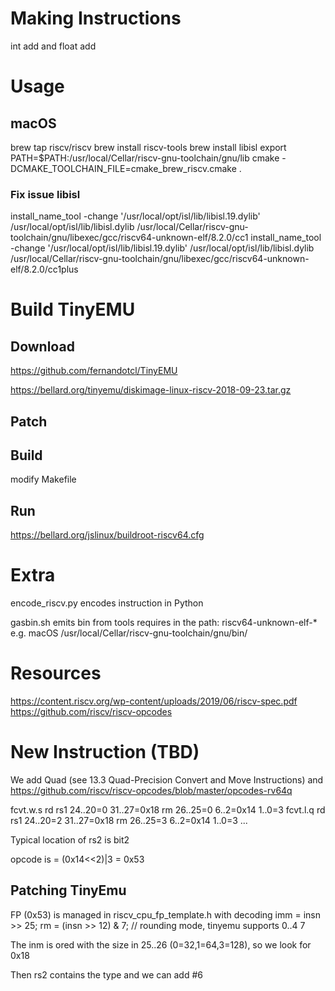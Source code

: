 
# Making Instructions

int add and float add


# Usage

## macOS

brew tap riscv/riscv
brew install riscv-tools
brew install libisl
export PATH=$PATH:/usr/local/Cellar/riscv-gnu-toolchain/gnu/lib
cmake -DCMAKE_TOOLCHAIN_FILE=cmake_brew_riscv.cmake .

### Fix issue libisl

install_name_tool -change '/usr/local/opt/isl/lib/libisl.19.dylib' /usr/local/opt/isl/lib/libisl.dylib /usr/local/Cellar/riscv-gnu-toolchain/gnu/libexec/gcc/riscv64-unknown-elf/8.2.0/cc1
install_name_tool -change '/usr/local/opt/isl/lib/libisl.19.dylib' /usr/local/opt/isl/lib/libisl.dylib /usr/local/Cellar/riscv-gnu-toolchain/gnu/libexec/gcc/riscv64-unknown-elf/8.2.0/cc1plus

# Build TinyEMU
## Download

https://github.com/fernandotcl/TinyEMU

https://bellard.org/tinyemu/diskimage-linux-riscv-2018-09-23.tar.gz

## Patch

## Build

modify Makefile

## Run

https://bellard.org/jslinux/buildroot-riscv64.cfg

# Extra

encode_riscv.py encodes instruction in Python

gasbin.sh emits bin from tools
	requires in the path: riscv64-unknown-elf-*
	e.g. macOS /usr/local/Cellar/riscv-gnu-toolchain/gnu/bin/

# Resources 

https://content.riscv.org/wp-content/uploads/2019/06/riscv-spec.pdf
https://github.com/riscv/riscv-opcodes


# New Instruction (TBD)

We add Quad (see 13.3 Quad-Precision Convert and Move Instructions) and https://github.com/riscv/riscv-opcodes/blob/master/opcodes-rv64q

fcvt.w.s  rd rs1 24..20=0 31..27=0x18 rm       26..25=0 6..2=0x14 1..0=3
fcvt.l.q  rd rs1 24..20=2 31..27=0x18 rm       26..25=3 6..2=0x14 1..0=3
...

Typical location of rs2 is bit2 

opcode is = (0x14<<2)|3 = 0x53

## Patching TinyEmu

FP (0x53) is managed in riscv_cpu_fp_template.h with decoding
	imm = insn >> 25;
	rm = (insn >> 12) & 7;  // rounding mode, tinyemu supports 0..4 7

The inm is ored with the size in 25..26 (0=32,1=64,3=128), so we look for 0x18

Then rs2 contains the type and we can add #6

